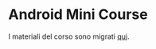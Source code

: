# Android Mini Course 

I materiali del corso sono migrati [qui](https://gitlab.com/divino.marchese/android).
